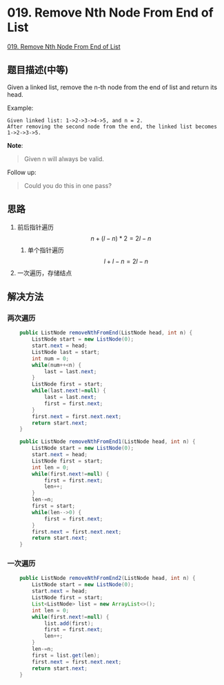 # 019. Remove Nth Node From End of List
[019. Remove Nth Node From End of List](https://leetcode-cn.com/problems/remove-nth-node-from-end-of-list/)

## 题目描述(中等)

Given a linked list, remove the n-th node from the end of list and return its head.

Example:
```
Given linked list: 1->2->3->4->5, and n = 2.
After removing the second node from the end, the linked list becomes 1->2->3->5.
```
**Note**:
> Given n will always be valid.

Follow up:

> Could you do this in one pass?

## 思路

1. 前后指针遍历$$n+(l-n)*2 = 2l - n$$
    1. 单个指针遍历$$l+l-n = 2l - n$$
2. 一次遍历，存储结点


## 解决方法

### 两次遍历



```java
    public ListNode removeNthFromEnd(ListNode head, int n) {
        ListNode start = new ListNode(0);
        start.next = head;
    	ListNode last = start;
        int num = 0;
    	while(num++<n) {
    		last = last.next;
    	}
    	ListNode first = start;
    	while(last.next!=null) {
    		last = last.next;
    		first = first.next;
    	}
    	first.next = first.next.next;
    	return start.next;
    }
```



```java
    public ListNode removeNthFromEnd1(ListNode head, int n) {
        ListNode start = new ListNode(0);
        start.next = head;
    	ListNode first = start;
    	int len = 0;
        while(first.next!=null) {
    		first = first.next;
    		len++;
    	}
    	len-=n;
    	first = start;
    	while(len-->0) {
    		first = first.next;
    	}
    	first.next = first.next.next;
    	return start.next;
    }
```

### 一次遍历



```java
    public ListNode removeNthFromEnd2(ListNode head, int n) {
        ListNode start = new ListNode(0);
        start.next = head;
    	ListNode first = start;
    	List<ListNode> list = new ArrayList<>();
    	int len = 0;
        while(first.next!=null) {
        	list.add(first);
    		first = first.next;
    		len++;
    	}
    	len-=n;
    	first = list.get(len);
    	first.next = first.next.next;
    	return start.next;
    }
```





